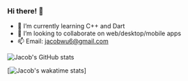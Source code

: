 ### Hi there! 👋

<!--
**wu-jacob/wu-jacob** is a ✨ _special_ ✨ repository because its `README.md` (this file) appears on your GitHub profile.

Here are some ideas to get you started:

- 🔭 I’m currently working on ...
- 🌱 I’m currently learning ...
- 👯 I’m looking to collaborate on ...
- 🤔 I’m looking for help with ...
- 💬 Ask me about ...
- 📫 How to reach me: ...
- 😄 Pronouns: ...
- ⚡ Fun fact: ...
-->

- 🌱 I’m currently learning C++ and Dart
- 👯 I’m looking to collaborate on web/desktop/mobile apps
- 📫 Email: jacobwu6@gmail.com

![Jacob's GitHub stats](https://github-readme-stats.vercel.app/api?username=wu-jacob&theme=transparent&show_icons=true)

[![Jacob's wakatime stats](https://github-readme-stats.vercel.app/api/wakatime?username=wu-jacob)]
